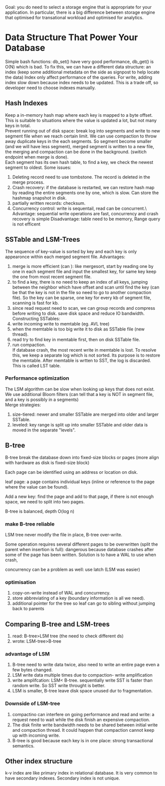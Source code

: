 Goal: you do need to select a storage engine that is appropriate for your application. In particular, there is a big difference between storage engine that optimised for transational workload and optimised for analytics.

# Data Structure That Power Your Database
Simple bash functions: db_set() have very good performance, db_get() is O(N) which is bad. To fix this, we can have a different data structure: an index (keep some additional metadata on the side as signpost to help locate the data)
Index only affect performance of the queries. For write, adding index slow down because index needs to be updated. This is a trade off, so developer need to choose indexes manually.
## Hash Indexes
Keep a in-memory hash map where each key is mapped to a byte offset. This is suitable to situations where the value is updated a lot, but not many keys in total. \
Prevent running out of disk space: break log into segments and write to new segment file when we reach certain limit. We can use compaction to throw away duplicate keys in the each segments. So segment become smaller (and we will have less segment), merged segment is written to a new file, the merging and compaction can be done in the background. (switich endpoint when merge is done). \
Each segment has its own hash table, to find a key, we check the newest segment to oldest.
Some issues:
1. Deleting record need to use tombstone. The record is deleted in the merge process.
2. Crash recovery: if the database is restarted, we can restore hash map by reading the entire segments one by one, which is slow. Can store the hashmap snapshot in disk.
3. partially written records: checksum.
4. Concurrency control: write is sequentail, read can be concurrent.\ 
Advantage: sequential write operations are fast, concurrency and crash recovery is simple
Disadvantage: table need to be memory, Range query is not efficent
## SSTable and LSM-Trees
The sequence of key-value is sorted by key and each key is only appearonce within each merged segment file.
Advantages:
1. merge is more efficient (can ): like mergesort, start by reading one by one in each segment file and input the smallest key, for same key keep the one from most recent segment file.
2. to find a key, there is no need to keep an index of all keys, jumping between the neighbor which have offset and scan until find the key (can be that the key is not in the file so need to go to another compaction file). So the key can be sparse, one key for every kb of segment file, scanning is fast for kb.
3. since read  request need to scan, we can group records and compress before writing to disk. save disk space and reduce IO bandwidth.
Constructing SSTables:
1. write incoming write to memtable (eg. AVL tree)
2. when the memtable is too big write it to disk as SSTable file (new thread).
3. read try to find key in memtable first, then on disk SSTable file.
4. run compaction.\
If database crash, the most recent write in memtable is lost. To resolve this, we keep a separate log which is not sorted. Its purpose is to restore the memtable. After memtable is wrtten to SST, the log is discarded.\
This is called LST table.
### Performance optimization
The LSM algorithm can be slow when looking up keys that does not exist. We use additional Bloom filters (can tell that a key is NOT in segment file, and a key is possibly in a segments) \
Merge strategies: 
1. size-tiered: newer and smaller SSTable are merged into older and larger SSTable.
2. leveled: key range is split up into smaller SSTable and older data is moved in the separate "levels".

## B-tree 
B-tree break the database down into fixed-size blocks or pages (more align with hardware as disk is fixed-size block)

Each page can be identified using an address or location on disk.

leaf page: a page contains individual keys (inline or reference to the page where the value can be found).

Add a new key: find the page and add to that page, if there is not enough space, we need to split into two pages.

B-tree is balanced, depth O(log n)

### make B-tree reliable
LSM tree never modify the file in place, B-tree over-write. 

Some operation requires several different pages to be overwritten (split the parent when insertion is full): dangerous because database crashes after some of the page has been written. Solution is to have a WAL to use when crash,

concurrency can be a problem as well: use latch (LSM was easier)

### optimisation
1. copy-on-write instead of WAL and concurrency.
2. store abbreviating of a key (boundary information is all we need).
3. additional pointer for the tree so leaf can go to sibling without jumping back to parents

## Comparing B-tree and LSM-trees
1. read: B-tree>LSM tree (the need to check different ds)
2. wrote: LSM-tree>B-tree
### advantage of LSM
1. B-tree need to write data twice, also need to write an entire page even a few bytes changed.
2. LSM write data multiple times due to compaction- write amplification
3. write amplifcation: LSM< B-tree. sequentially write SST is faster than random write. So SST write throught is better.
4. LSM is smaller, B-tree leave disk space unused dur to fragmentation.
### Downside of LSM-tree
1. compactino can interfere on going performance and read and write: a request need to wait while the disk finish an expensive compaction.
2. The disk finite write bandwidth needs to be shared between initial write and compaction thread. It could happen that compaction cannot keep up with incoming write. 
3. B-tree is good because each key is in one place: strong transactional semantics.
## Other index structure
k-v index are like primary index in relational database. It is very common to have secondary indexes. Secondary index is not unique.
